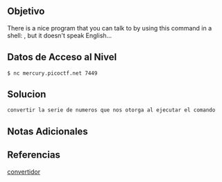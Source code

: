 ## Objetivo

There is a nice program that you can talk to by using this command in a shell: , but it doesn't speak English...

## Datos de Acceso al Nivel

`$ nc mercury.picoctf.net 7449`
## Solucion

```
convertir la serie de numeros que nos otorga al ejecutar el comando
```

## Notas Adicionales



## Referencias
[convertidor](https://onlinestringtools.com/convert-ascii-to-string)
